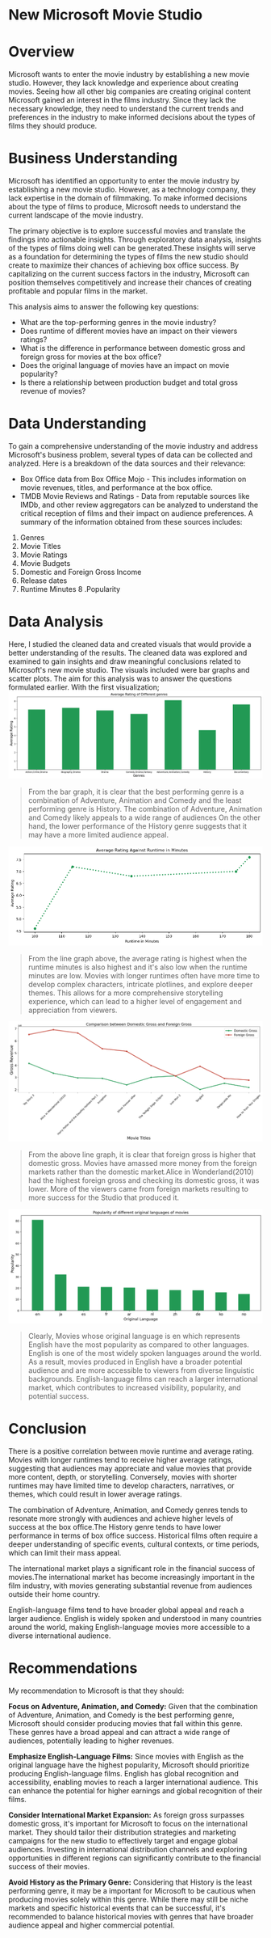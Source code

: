 # New Microsoft Movie Studio

# Overview
Microsoft wants to enter the movie industry by establishing a new movie studio. However, they lack knowledge and experience about creating movies. Seeing how all other big companies are creating original content Microsoft gained an interest in the films industry. Since they lack the necessary knowledge, they need to understand the current trends and preferences in the industry to make informed decisions about the types of films they should produce. 

# Business Understanding
Microsoft has identified an opportunity to enter the movie industry by establishing a new movie studio. However, as a technology company, they lack expertise in the domain of filmmaking. To make informed decisions about the type of films to produce, Microsoft needs to understand the current landscape of the movie industry. 

The primary objective is to explore successful movies and translate the findings into actionable insights. Through exploratory data analysis, insights of the types of films doing well can be generated.These insights will serve as a foundation for determining the types of films the new studio should create to maximize their chances of achieving box office success. By capitalizing on the current success factors in the industry, Microsoft can position themselves competitively and increase their chances of creating profitable and popular films in the market.

This analysis aims to answer the following key questions:
* What are the top-performing genres in the movie industry?
* Does runtime of different movies have an impact on their viewers ratings?
* What is the difference in performance between domestic gross and foreign gross for movies at the box office?
* Does the original language of movies have an impact on movie popularity?
* Is there a relationship between production budget and total gross revenue of movies?

# Data Understanding
To gain a comprehensive understanding of the movie industry and address Microsoft's business problem, several types of data can be collected and analyzed. Here is a breakdown of the data sources and their relevance:
* Box Office data from Box Office Mojo - This includes information on movie revenues, titles, and performance at the box office. 
* TMDB Movie Reviews and Ratings - Data from reputable sources like IMDb, and other review aggregators can be analyzed to understand the critical reception of films and their impact on audience preferences.
A summary of the information obtained from these sources includes:
1. Genres
2. Movie Titles
3. Movie Ratings
4. Movie Budgets
5. Domestic and Foreign Gross Income
6. Release dates
7. Runtime Minutes
8 .Popularity

# Data Analysis
Here, I studied the cleaned data and created visuals that would provide a better understanding of the results. The cleaned data was explored and examined to gain insights and draw meaningful conclusions related to Microsoft's new movie studio. The visuals included were bar graphs and scatter plots. The aim for this analysis was to answer the questions formulated earlier. 
With the first visualization;
![Average Rating of different Genres](images/genres.png)
>From the bar graph, it is clear that the best performing genre is a combination of Adventure, Animation and Comedy and the least performing genre is History. The combination of Adventure, Animation and Comedy likely appeals to a wide range of audiences On the other hand, the lower performance of the History genre suggests that it may have a more limited audience appeal.

![Average Rating of different Runtime minutes](images/runtime.png)
>From the line graph above, the average rating is highest when the runtime minutes is also highest and it's also low when the runtime minutes are low. Movies with longer runtimes often have more time to develop complex characters, intricate plotlines, and explore deeper themes. This allows for a more comprehensive storytelling experience, which can lead to a higher level of engagement and appreciation from viewers. 

![Domestic Gross vs Foreign Gross](images/domestic-vs-foreign.png)
> From the above line graph, it is clear that foreign gross is higher that domestic gross. Movies have amassed more money from the foreign markets rather than the domestic market.Alice in Wonderland(2010) had the highest foreign gross and checking its domestic gross, it was lower. More of the viewers came from foreign markets resulting to more success for the Studio that produced it.

![Popularity of original language](images/languages.png)
> Clearly, Movies whose original language is en which represents English have the most popularity as compared to other languages. English is one of the most widely spoken languages around the world. As a result, movies produced in English have a broader potential audience and are more accessible to viewers from diverse linguistic backgrounds. English-language films can reach a larger international market, which contributes to increased visibility, popularity, and potential success.

# Conclusion
There is a positive correlation between movie runtime and average rating. Movies with longer runtimes tend to receive higher average ratings, suggesting that audiences may appreciate and value movies that provide more content, depth, or storytelling. Conversely, movies with shorter runtimes may have limited time to develop characters, narratives, or themes, which could result in lower average ratings.

The combination of Adventure, Animation, and Comedy genres tends to resonate more strongly with audiences and achieve higher levels of success at the box office.The History genre tends to have lower performance in terms of box office success. Historical films often require a deeper understanding of specific events, cultural contexts, or time periods, which can limit their mass appeal.

The international market plays a significant role in the financial success of movies.The international market has become increasingly important in the film industry, with movies generating substantial revenue from audiences outside their home country.

English-language films tend to have broader global appeal and reach a larger audience. English is widely spoken and understood in many countries around the world, making English-language movies more accessible to a diverse international audience.

# Recommendations
My recommendation to Microsoft is that they should:

**Focus on Adventure, Animation, and Comedy:** Given that the combination of Adventure, Animation, and Comedy is the best performing genre, Microsoft should consider producing movies that fall within this genre. These genres have a broad appeal and can attract a wide range of audiences, potentially leading to higher revenues.

**Emphasize English-Language Films:** Since movies with English as the original language have the highest popularity, Microsoft should prioritize producing English-language films. English has global recognition and accessibility, enabling movies to reach a larger international audience. This can enhance the potential for higher earnings and global recognition of their films.

**Consider International Market Expansion:** As foreign gross surpasses domestic gross, it's important for Microsoft to focus on the international market. They should tailor their distribution strategies and marketing campaigns for the new studio to effectively target and engage global audiences. Investing in international distribution channels and exploring opportunities in different regions can significantly contribute to the financial success of their movies.

**Avoid History as the Primary Genre:** Considering that History is the least performing genre, it may be a important for Microsoft to be cautious when producing movies solely within this genre. While there may still be niche markets and specific historical events that can be successful, it's recommended to balance historical movies with genres that have broader audience appeal and higher commercial potential.










